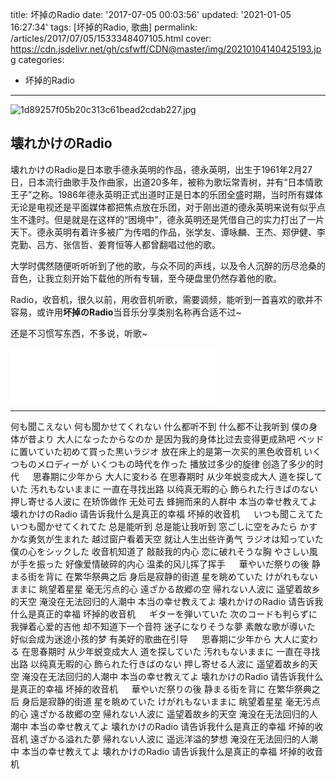title: 坏掉のRadio
date: '2017-07-05 00:03:56'
updated: '2021-01-05 16:27:34'
tags: [坏掉的Radio, 歌曲]
permalink: /articles/2017/07/05/1533348407105.html
cover: https://cdn.jsdelivr.net/gh/csfwff/CDN@master/img/20210104140425193.jpg
categories: 
- 坏掉的Radio

---
![1d89257f05b20c313c61bead2cdab227.jpg](https://cdn.jsdelivr.net/gh/csfwff/CDN@master/img/20210104140425193.jpg)

## 壊れかけのRadio

壊れかけのRadio是日本歌手德永英明的作品，德永英明，出生于1961年2月27日，日本流行曲歌手及作曲家，出道20多年，被称为歌坛常青树，并有“日本情歌王子”之称。1986年德永英明正式出道时正是日本的乐团全盛时期，当时所有媒体无论是电视还是平面媒体都把焦点放在乐团，对于刚出道的德永英明来说有似乎点生不逢时。但是就是在这样的“困境中”，德永英明还是凭借自己的实力打出了一片天下。德永英明有着许多被广为传唱的作品，张学友、谭咏麟、王杰、郑伊健、李克勤、吕方、张信哲、姜育恒等人都曾翻唱过他的歌。

<!--more-->

大学时偶然随便听听听到了他的歌，与众不同的声线，以及令人沉醉的历尽沧桑的音色，让我立刻开始下载他的所有专辑，至今硬盘里仍然存着他的歌。

Radio，收音机，很久以前，用收音机听歌，需要调频，能听到一首喜欢的歌并不容易，或许用<strong>坏掉のRadio</strong>当音乐分享类别名称再合适不过~

还是不习惯写东西，不多说，听歌~

<iframe frameborder="no" border="0" marginwidth="0" marginheight="0" width=330 height=86 src="//music.163.com/outchain/player?type=2&id=408776&auto=1&height=66"></iframe>

---

> 

何も聞こえない 何も聞かせてくれない
什么都听不到 什么都不让我听到
僕の身体が昔より 大人になったからなのか
是因为我的身体比过去变得更成熟吧
ベッドに置いていた初めて買った黒いラジオ
放在床上的是第一次买的黑色收音机
いくつものメロディーが いくつもの時代を作った
播放过多少的旋律 创造了多少的时代
&emsp;
思春期に少年から 大人に変わる
在思春期时 从少年蜕变成大人
道を探していた 汚れもないままに
一直在寻找出路 以纯真无暇的心
飾られた行きばのない 押し寄せる人波に
在矫饰做作 无处可去 蜂拥而来的人群中
本当の幸せ教えてよ 壊れかけのRadio
请告诉我什么是真正的幸福 坏掉的收音机
&emsp;
いつも聞こえてた いつも聞かせてくれてた
总是能听到 总是能让我听到
窓ごしに空をみたら かすかな勇気が生まれた
越过窗户看着天空 就让人生出些许勇气
ラジオは知っていた 僕の心をシックした
收音机知道了 敲敲我的内心
恋に破れそうな胸 やさしい風が手を振った
好像爱情破碎的内心 温柔的风儿挥了挥手
&emsp;
華やいだ祭りの後 静まる街を背に
在繁华祭典之后 身后是寂静的街道
星を眺めていた けがれもないままに
眺望着星星 毫无污点的心
遠ざかる故郷の空 帰れない人波に
遥望着故乡的天空 淹没在无法回归的人潮中
本当の幸せ教えてよ 壊れかけのRadio
请告诉我什么是真正的幸福 坏掉的收音机
&emsp;
ギターを弾いていた 次のコードも判らずに
我弹着心爱的吉他 却不知道下一个音符
迷子になりそうな夢 素敵な歌が導いた
好似会成为迷途小孩的梦 有美好的歌曲在引导
&emsp;
思春期に少年から 大人に変わる
在思春期时 从少年蜕变成大人
道を探していた 汚れもないままに
一直在寻找出路 以纯真无暇的心
飾られた行きばのない 押し寄せる人波に
遥望着故乡的天空 淹没在无法回归的人潮中
本当の幸せ教えてよ 壊れかけのRadio
请告诉我什么是真正的幸福 坏掉的收音机
&emsp;
華やいだ祭りの後 静まる街を背に
在繁华祭典之后 身后是寂静的街道
星を眺めていた けがれもないままに
眺望着星星 毫无污点的心
遠ざかる故郷の空 帰れない人波に
遥望着故乡的天空 淹没在无法回归的人潮中
本当の幸せ教えてよ 壊れかけのRadio
请告诉我什么是真正的幸福 坏掉的收音机
遠ざかる溢れた夢 帰れない人波に
遥远洋溢的梦想 淹没在无法回归的人潮中
本当の幸せ教えてよ 壊れかけのRadio
请告诉我什么是真正的幸福 坏掉的收音机

